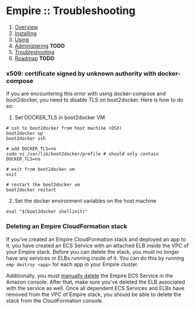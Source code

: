 # Empire :: Troubleshooting

1. [Overview](./index.md)
2. [Installing](./installing.md)
3. [Using](./using.md)
4. [Administering](./administering.md) **TODO**
5. [Troubleshooting](./troubleshooting.md)
6. [Roadmap](./roadmap.md) **TODO**

### x509: certificate signed by unknown authority with docker-compose

If you are encountering this error with using docker-compose and boot2docker,
you need to disable TLS on boot2docker. Here is how to do so:

1. Set DOCKER_TLS in boot2docker VM
  ```console
  # ssh to boot2docker from host machine (OSX)
  boot2docker up
  boot2docker ssh

  # add DOCKER_TLS=no
  sudo vi /var/lib/boot2docker/profile # should only contain DOCKER_TLS=no

  # exit from boot2docker vm
  exit

  # restart the boot2docker vm
  boot2docker restart
  ```

2. Set the docker environment variables on the host machine
  ```console
  eval "$(boot2docker shellinit)"
  ```

### Deleting an Empire CloudFormation stack

If you've created an Empire CloudFormation stack and deployed an app to it, you have created an ECS Service with an attached ELB inside the VPC of your Empire stack. Before you can delete the stack, you must no longer have any services or ELBs running inside of it. You can do this by running `emp destroy <app>` for each app in your Empire cluster.

Additionally, you must [manually delete][deletingaservice] the Empire ECS Service in the Amazon console. After that, make sure you've deleted the ELB associated with the service as well. Once all dependent ECS Services and ELBs have removed from the VPC of Empire stack, you should be able to delete the stack from the CloudFormation console.

[deletingaservice]: http://docs.aws.amazon.com/AmazonECS/latest/developerguide/delete-service.html
